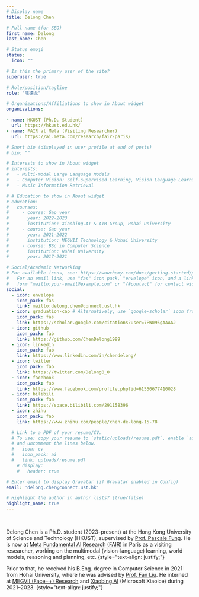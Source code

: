 ```yaml
---
# Display name
title: Delong Chen

# Full name (for SEO)
first_name: Delong
last_name: Chen

# Status emoji
status:
  icon: ""

# Is this the primary user of the site?
superuser: true

# Role/position/tagline
role: "陈德龙"

# Organizations/Affiliations to show in About widget
organizations:

- name: HKUST (Ph.D. Student)
  url: https://hkust.edu.hk/
- name: FAIR at Meta (Visiting Researcher) 
  url: https://ai.meta.com/research/fair-paris/

# Short bio (displayed in user profile at end of posts)
# bio: ""

# Interests to show in About widget
# interests:
#   - Multi-modal Large Language Models
#   - Computer Vision: Self-supervised Learning, Vision Language Learning'
#   - Music Information Retrieval

# # Education to show in About widget
# education:
#   courses:
#     - course: Gap year
#       year: 2022-2023
#       institution: Xiaobing.AI & AIM Group, Hohai University
#     - course: Gap year
#       year: 2021-2022
#       institution: MEGVII Technology & Hohai University
#     - course: BSc in Computer Science
#       institution: Hohai University
#       year: 2017-2021

# Social/Academic Networking
# For available icons, see: https://wowchemy.com/docs/getting-started/page-builder/#icons
#   For an email link, use "fas" icon pack, "envelope" icon, and a link in the
#   form "mailto:your-email@example.com" or "/#contact" for contact widget.
social:
  - icon: envelope
    icon_pack: fas
    link: mailto:delong.chen@connect.ust.hk
  - icon: graduation-cap # Alternatively, use `google-scholar` icon from `ai` icon pack
    icon_pack: fas
    link: https://scholar.google.com/citations?user=7PW095gAAAAJ
  - icon: github
    icon_pack: fab
    link: https://github.com/ChenDelong1999
  - icon: linkedin
    icon_pack: fab
    link: https://www.linkedin.com/in/chendelong/
  - icon: twitter
    icon_pack: fab
    link: https://twitter.com/Delong0_0
  - icon: facebook
    icon_pack: fab
    link: https://www.facebook.com/profile.php?id=61550677410028
  - icon: bilibili
    icon_pack: fab
    link: https://space.bilibili.com/291158396
  - icon: zhihu
    icon_pack: fab
    link: https://www.zhihu.com/people/chen-de-long-15-78

  # Link to a PDF of your resume/CV.
  # To use: copy your resume to `static/uploads/resume.pdf`, enable `ai` icons in `params.yaml`,
  # and uncomment the lines below.
  # - icon: cv
  #   icon_pack: ai
  #   link: uploads/resume.pdf
    # display:
    #   header: true

# Enter email to display Gravatar (if Gravatar enabled in Config)
email: 'delong.chen@connect.ust.hk'

# Highlight the author in author lists? (true/false)
highlight_name: true
---
```


<br>

Delong Chen is a Ph.D. student (2023–present) at the Hong Kong University of Science and Technology (HKUST), supervised by <a href="https://pascale.home.ece.ust.hk/about.html">Prof. Pascale Fung</a>. He is now at <a href="https://ai.meta.com/research/">Meta Fundamental AI Research (FAIR)</a> in Paris as a visiting researcher, working on the multimodal (vision-language) learning, world models, reasoning and planning, etc.
{style="text-align: justify;"}

Prior to that, he received his B.Eng. degree in Computer Science in 2021 from Hohai University, where he was advised by <a href="https://multimodality.group/">Prof. Fan Liu</a>. He interned at <a href="https://en.megvii.com/megvii_research">MEGVII (Face++) Research</a> and <a href="https://xiaoice.com/">Xiaobing.AI</a> (Microsoft Xiaoice) during 2021–2023.
{style="text-align: justify;"}
